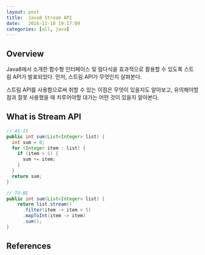 ```yaml
---
layout: post
title:  Java8 Stream API
date:   2016-11-18 19:17:09
categories: [all, java]
---
```


## Overview

Java8에서 소개한 함수형 인터페이스 및 람다식을 효과적으로 활용할 수 있도록 스트림 API가 발표되었다. 먼저, 스트림 API가 무엇인지 살펴본다.

스트림 API를 사용함으로써 취할 수 있는 이점은 무엇이 있을지도 알아보고, 유의해야할 점과 잘못 사용했을 때 치루어야할 대가는 어떤 것이 있을지 알아본다.

## What is Stream API

```java
// AS-IS
public int sum(List<Integer> list) {
  int sum = 0;
  for (Integer item : list) {
    if (item > 5) {
      sum += item;
    }
  }
  return sum;
}

// TO-BE
public int sum(List<Integer> list) {
    return list.stream()
      .filter(item -> item > 5)
      .mapToInt(item -> item)
      .sum();
}
```

## References
